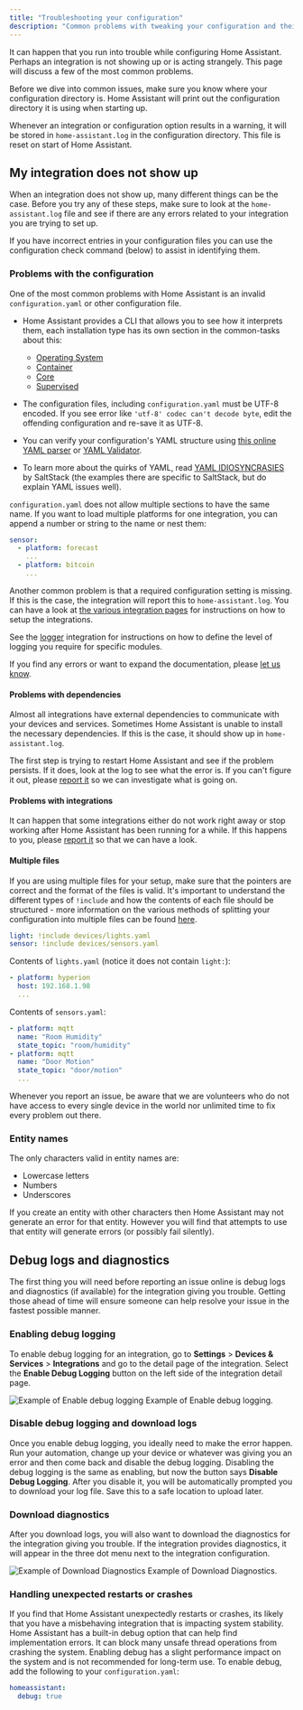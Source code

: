 ```yaml
---
title: "Troubleshooting your configuration"
description: "Common problems with tweaking your configuration and their solutions."
---
```


It can happen that you run into trouble while configuring Home Assistant. Perhaps an integration is not showing up or is acting strangely. This page will discuss a few of the most common problems.

Before we dive into common issues, make sure you know where your configuration directory is. Home Assistant will print out the configuration directory it is using when starting up.

Whenever an integration or configuration option results in a warning, it will be stored in `home-assistant.log` in the configuration directory. This file is reset on start of Home Assistant.

## My integration does not show up

When an integration does not show up, many different things can be the case. Before you try any of these steps, make sure to look at the `home-assistant.log` file and see if there are any errors related to your integration you are trying to set up.

If you have incorrect entries in your configuration files you can use the configuration check command (below) to assist in identifying them.

### Problems with the configuration

One of the most common problems with Home Assistant is an invalid `configuration.yaml` or other configuration file.

- Home Assistant provides a CLI that allows you to see how it interprets them, each installation type has its own section in the common-tasks about this:
  - [Operating System](/common-tasks/os/#configuration-check)
  - [Container](/common-tasks/container/#configuration-check)
  - [Core](/common-tasks/core/#configuration-check)
  - [Supervised](/common-tasks/supervised/#configuration-check)

- The configuration files, including `configuration.yaml` must be UTF-8 encoded. If you see error like `'utf-8' codec can't decode byte`, edit the offending configuration and re-save it as UTF-8.
- You can verify your configuration's YAML structure using [this online YAML parser](https://yaml-online-parser.appspot.com/) or [YAML Validator](https://codebeautify.org/yaml-validator/).
- To learn more about the quirks of YAML, read [YAML IDIOSYNCRASIES](https://docs.saltproject.io/en/latest/topics/troubleshooting/yaml_idiosyncrasies.html) by SaltStack (the examples there are specific to SaltStack, but do explain YAML issues well).

`configuration.yaml` does not allow multiple sections to have the same name. If you want to load multiple platforms for one integration, you can append a number or string to the name or nest them:

```yaml
sensor:
  - platform: forecast
    ...
  - platform: bitcoin
    ...
```

Another common problem is that a required configuration setting is missing. If this is the case, the integration will report this to `home-assistant.log`. You can have a look at [the various integration pages](/integrations/) for instructions on how to setup the integrations.

See the [logger](/integrations/logger/) integration for instructions on how to define the level of logging you require for specific modules.

If you find any errors or want to expand the documentation, please [let us know](https://github.com/home-assistant/home-assistant.io/issues).

#### Problems with dependencies

Almost all integrations have external dependencies to communicate with your devices and services. Sometimes Home Assistant is unable to install the necessary dependencies. If this is the case, it should show up in `home-assistant.log`.

The first step is trying to restart Home Assistant and see if the problem persists. If it does, look at the log to see what the error is. If you can't figure it out, please [report it](https://github.com/home-assistant/core/issues) so we can investigate what is going on.

#### Problems with integrations

It can happen that some integrations either do not work right away or stop working after Home Assistant has been running for a while. If this happens to you, please [report it](https://github.com/home-assistant/core/issues) so that we can have a look.

#### Multiple files

If you are using multiple files for your setup, make sure that the pointers are correct and the format of the files is valid. It's important to understand the different types of `!include` and how the contents of each file should be structured - more information on the various methods of splitting your configuration into multiple files can be found [here](/docs/configuration/splitting_configuration).

```yaml
light: !include devices/lights.yaml
sensor: !include devices/sensors.yaml
```

Contents of `lights.yaml` (notice it does not contain `light:`):

```yaml
- platform: hyperion
  host: 192.168.1.98
  ...
```

Contents of `sensors.yaml`:

```yaml
- platform: mqtt
  name: "Room Humidity"
  state_topic: "room/humidity"
- platform: mqtt
  name: "Door Motion"
  state_topic: "door/motion"
  ...
```

<div class='note'>
Whenever you report an issue, be aware that we are volunteers who do not have access to every single device in the world nor unlimited time to fix every problem out there.
</div>

### Entity names

The only characters valid in entity names are:

- Lowercase letters
- Numbers
- Underscores

If you create an entity with other characters then Home Assistant may not generate an error for that entity. However you will find that attempts to use that entity will generate errors (or possibly fail silently).

## Debug logs and diagnostics

The first thing you will need before reporting an issue online is debug logs and diagnostics (if available) for the integration giving you trouble. Getting those ahead of time will ensure someone can help resolve your issue in the fastest possible manner.

### Enabling debug logging

To enable debug logging for an integration, go to **Settings** > **Devices & Services** > **Integrations** and go to the detail page of the integration. Select the **Enable Debug Logging** button on the left side of the integration detail page.

<p class='img'>
  <img src='/images/docs/configuration/enable-debug-logging.png' alt='Example of Enable debug logging'>
  Example of Enable debug logging.
</p>

### Disable debug logging and download logs

Once you enable debug logging, you ideally need to make the error happen. Run your automation, change up your device or whatever was giving you an error and then come back and disable the debug logging. Disabling the debug logging is the same as enabling, but now the button says **Disable Debug Logging**. After you disable it, you will be automatically prompted you to download your log file. Save this to a safe location to upload later.

### Download diagnostics

After you download logs, you will also want to download the diagnostics for the integration giving you trouble. If the integration provides diagnostics, it will appear in the three dot menu next to the integration configuration.

<p class='img'>
  <img src='/images/docs/configuration/download-diagnostics.png' alt='Example of Download Diagnostics'>
  Example of Download Diagnostics.
</p>

### Handling unexpected restarts or crashes

If you find that Home Assistant unexpectedly restarts or crashes, its likely that you have a misbehaving integration that is impacting system stability. Home Assistant has a built-in debug option that can help find implementation errors. It can block many unsafe thread operations from crashing the system. Enabling debug has a slight performance impact on the system and is not recommended for long-term use. To enable debug, add the following to your `configuration.yaml`:

```yaml
homeassistant:
  debug: true
```